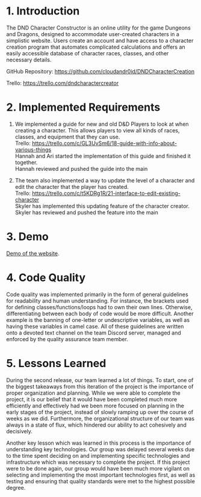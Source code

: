 # 1. Introduction
The DND Character Constructor is an online utility for the game Dungeons and Dragons, designed to accommodate user-created characters in a simplistic website. Users create an account and have access to a character creation program that automates complicated calculations and offers an easily accessible database of character races, classes, and other necessary details.

GitHub Repository: https://github.com/cloudandr0id/DNDCharacterCreation

Trello: https://trello.com/dndcharactercreator

# 2. Implemented Requirements

1. We implemented a guide for new and old D&D Players to look at when creating a character. This allows players to view all kinds of races, classes, and equipment that they can use.  
Trello:   https://trello.com/c/GL3UvSm6/18-guide-with-info-about-various-things  
Hannah and Ari started the implementation of this guide and finished it together.  
Hannah reviewed and pushed the guide into the main  

2. The team also implemented a way to update the level of a character and edit the character that the player has created.  
Trello:  https://trello.com/c/t5KDRg1R/21-interface-to-edit-existing-character  
Skyler has implemented this updating feature of the character creator.  
Skyler has reviewed and pushed the feature into the main  


# 3. Demo

[Demo of the website](https://www.youtube.com/watch?v=WHsI0Oa4Eik).

# 4. Code Quality
Code quality was implemented primarily in the form of general guidelines for readability
and human understanding. For instance, the brackets used for defining classes/functions/loops
had to own their own lines. Otherwise, differentiating between each body of code would be
more difficult. Another example is the banning of one-letter or undescriptive variables,
as well as having these variables in camel case. All of these guidelines are written onto
a devoted text channel on the team Discord server, managed and enforced by the quality
assurance team member.

# 5. Lessons Learned
During the second release, our team learned a lot of things. To start, one of the biggest takeaways from this iteration of the project is the importance of proper organization and planning. While we were able to complete the project, it is our belief that it would have been completed much more efficiently and effectively had we been more focused on planning in the early stages of the project, instead of slowly ramping up over the course of weeks as we did. Furthermore, the organizational structure of our team was always in a state of flux, which hindered our ability to act cohesively and decisively.

Another key lesson which was learned in this process is the importance of understanding key technologies. Our group was delayed several weeks due to the time spent deciding on and implementing specific technologies and infrastructure which was necessary to complete the project. If this project were to be done again, our group would have been much more vigilant on selecting and implementing the most important technologies first, as well as testing and ensuring that quality standards were met to the highest possible degree.
